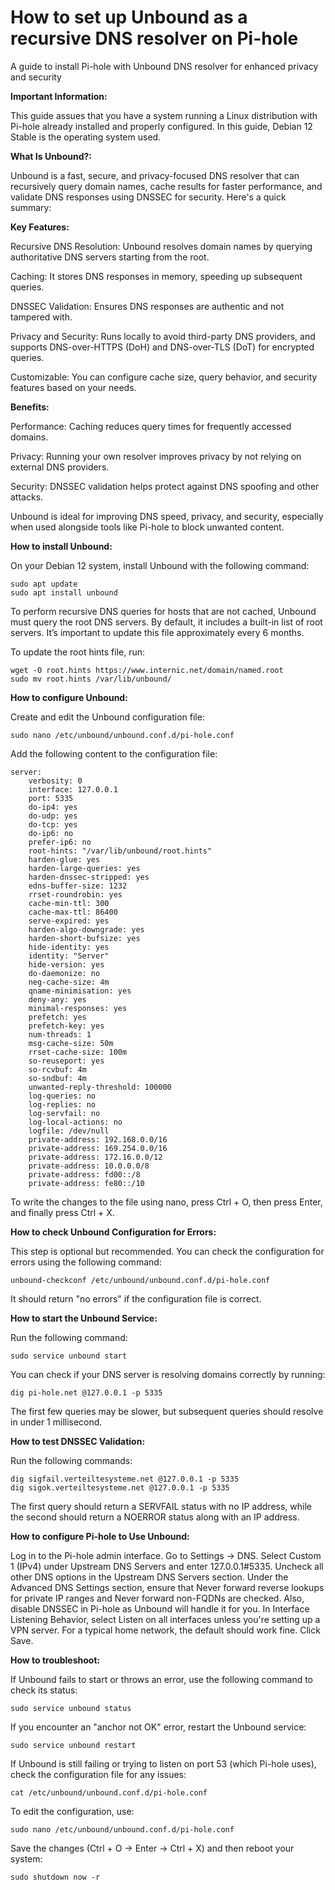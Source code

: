 # How to set up Unbound as a recursive DNS resolver on Pi-hole 
A guide to install Pi-hole with Unbound DNS resolver for enhanced privacy and security

**Important Information:**


This guide assues that you have a system running a Linux distribution with Pi-hole already installed and properly configured. In this guide, Debian 12 Stable is the operating system used.

**What Is Unbound?:**


Unbound is a fast, secure, and privacy-focused DNS resolver that can recursively query domain names, cache results for faster performance, and validate DNS responses using DNSSEC for security. Here's a quick summary:

**Key Features:**

   Recursive DNS Resolution: Unbound resolves domain names by querying authoritative DNS servers starting from the root.

   Caching: It stores DNS responses in memory, speeding up subsequent queries.

   DNSSEC Validation: Ensures DNS responses are authentic and not tampered with.

   Privacy and Security: Runs locally to avoid third-party DNS providers, and supports DNS-over-HTTPS (DoH) and DNS-over-TLS (DoT) for encrypted queries.

   Customizable: You can configure cache size, query behavior, and security features based on your needs.

**Benefits:**

   Performance: Caching reduces query times for frequently accessed domains.

   Privacy: Running your own resolver improves privacy by not relying on external DNS providers.

   Security: DNSSEC validation helps protect against DNS spoofing and other attacks.

Unbound is ideal for improving DNS speed, privacy, and security, especially when used alongside tools like Pi-hole to block unwanted content.


**How to install Unbound:**


On your Debian 12 system, install Unbound with the following command:

```
sudo apt update
sudo apt install unbound
```

To perform recursive DNS queries for hosts that are not cached, Unbound must query the root DNS servers. By default, it includes a built-in list of root servers. It’s important to update this file approximately every 6 months.

To update the root hints file, run:

```
wget -O root.hints https://www.internic.net/domain/named.root
sudo mv root.hints /var/lib/unbound/
```
**How to configure Unbound:**


Create and edit the Unbound configuration file:

```
sudo nano /etc/unbound/unbound.conf.d/pi-hole.conf
```
Add the following content to the configuration file:

```
server:
    verbosity: 0
    interface: 127.0.0.1
    port: 5335
    do-ip4: yes
    do-udp: yes
    do-tcp: yes
    do-ip6: no
    prefer-ip6: no
    root-hints: "/var/lib/unbound/root.hints"
    harden-glue: yes
    harden-large-queries: yes
    harden-dnssec-stripped: yes
    edns-buffer-size: 1232
    rrset-roundrobin: yes
    cache-min-ttl: 300
    cache-max-ttl: 86400
    serve-expired: yes
    harden-algo-downgrade: yes
    harden-short-bufsize: yes
    hide-identity: yes
    identity: "Server"
    hide-version: yes
    do-daemonize: no
    neg-cache-size: 4m
    qname-minimisation: yes
    deny-any: yes
    minimal-responses: yes
    prefetch: yes
    prefetch-key: yes
    num-threads: 1
    msg-cache-size: 50m
    rrset-cache-size: 100m
    so-reuseport: yes
    so-rcvbuf: 4m
    so-sndbuf: 4m
    unwanted-reply-threshold: 100000
    log-queries: no
    log-replies: no
    log-servfail: no
    log-local-actions: no
    logfile: /dev/null
    private-address: 192.168.0.0/16
    private-address: 169.254.0.0/16
    private-address: 172.16.0.0/12
    private-address: 10.0.0.0/8
    private-address: fd00::/8
    private-address: fe80::/10
```

To write the changes to the file using nano, press Ctrl + O, then press Enter, and finally press Ctrl + X.

**How to check Unbound Configuration for Errors:**


This step is optional but recommended. You can check the configuration for errors using the following command:

```
unbound-checkconf /etc/unbound/unbound.conf.d/pi-hole.conf
```
It should return "no errors" if the configuration file is correct.

**How to start the Unbound Service:**


Run the following command:

```
sudo service unbound start
```
You can check if your DNS server is resolving domains correctly by running:

```
dig pi-hole.net @127.0.0.1 -p 5335
```
The first few queries may be slower, but subsequent queries should resolve in under 1 millisecond.

**How to test DNSSEC Validation:**


Run the following commands:

```
dig sigfail.verteiltesysteme.net @127.0.0.1 -p 5335
dig sigok.verteiltesysteme.net @127.0.0.1 -p 5335
```
The first query should return a SERVFAIL status with no IP address, while the second should return a NOERROR status along with an IP address.

**How to configure Pi-hole to Use Unbound:**


   Log in to the Pi-hole admin interface.
   Go to Settings → DNS.
   Select Custom 1 (IPv4) under Upstream DNS Servers and enter 127.0.0.1#5335.
   Uncheck all other DNS options in the Upstream DNS Servers section.
   Under the Advanced DNS Settings section, ensure that Never forward reverse lookups for private IP ranges and Never forward non-FQDNs are checked. Also, disable DNSSEC in Pi-hole as Unbound will handle it for you.
   In Interface Listening Behavior, select Listen on all interfaces unless you're setting up a VPN server. For a typical home network, the default should work fine.
   Click Save.


**How to troubleshoot:**


If Unbound fails to start or throws an error, use the following command to check its status:

```
sudo service unbound status
```

If you encounter an "anchor not OK" error, restart the Unbound service:

```
sudo service unbound restart
```
If Unbound is still failing or trying to listen on port 53 (which Pi-hole uses), check the configuration file for any issues:

```
cat /etc/unbound/unbound.conf.d/pi-hole.conf
```
To edit the configuration, use:

```
sudo nano /etc/unbound/unbound.conf.d/pi-hole.conf
```
Save the changes (Ctrl + O → Enter → Ctrl + X) and then reboot your system:

```
sudo shutdown now -r
```



